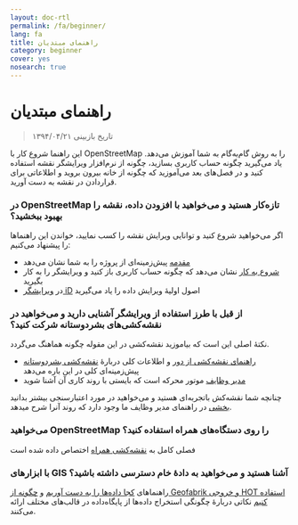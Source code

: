 ```yaml
---
layout: doc-rtl
permalink: /fa/beginner/
lang: fa
title: راهنمای مبتدیان
category: beginner
cover: yes
nosearch: true
---
```


راهنمای مبتدیان
================

> تاریخ بازبینی ۱۳۹۴/۰۴/۲۱  

این راهنما شروع کار با OpenStreetMap را به روش گام‌به‌گام به شما آموزش می‌دهد. یاد می‌گیرید چگونه حساب کاربری بسازید، چگونه از نرم‌افزار ویرایشگر نقشه استفاده کنید و در فصل‌های بعد می‌آموزید که چگونه از خانه بیرون بروید و اطلاعاتی برای قراردادن در نقشه به دست آورید. 

### در OpenStreetMap تازه‌کار هستید و می‌خواهید با افزودن داده، نقشه را بهبود ببخشید؟

اگر می‌خواهید شروع کنید و توانایی ویرایش نقشه را کسب نمایید، خواندن این راهنماها را پیشنهاد می‌کنیم:
- [مقدمه](/fa/beginner/introduction/) پیش‌زمینه‌ای از پروژه را به شما نشان می‌دهد
- [شروع به کار](/fa/beginner/start-osm/) نشان می‌دهد که چگونه حساب کاربری باز کنید و ویرایشگر را به کار بگیرید
- در [ویرایشگر iD](/fa/beginner/id-editor/) اصول اولیهٔ ویرایش داده را یاد می‌گیرید 


### از قبل با طرز استفاده از ویرایشگر آشنایی دارید و می‌خواهید در نقشه‌کشی‌های بشردوستانه شرکت کنید؟

نکتهٔ اصلی این است که بیاموزید نقشه‌کشی در این مقوله چگونه هماهنگ می‌گردد.
- [راهنمای نقشه‌کشی از دور](/fa/coordination/HOT-Remote-Response-Guide/) و اطلاعات کلی دربارهٔ [نقشه‌کشی بشردوستانه](/fa/coordination/humanitarian/) پیش‌زمینه‌ای کلی در این باره می‌دهد
- [مدیر وظایف](/fa/coordination/tm-user/) موتور محرکه است که بایستی با روند کاری آن آشنا شوید

چنانچه شما نقشه‌کش باتجربه‌ای هستید و می‌خواهید در مورد اعتبارسنجی بیشتر بدانید [بخشی](/fa/coordination/tm-user/#validation) در راهنمای مدیر وظایف ما وجود دارد که روند آنرا شرح میدهد.

### می‌خواهید OpenStreetMap را روی دستگاه‌های همراه استفاده کنید؟

فصلی کامل به [نقشه‌کشی همراه](/fa/mobile-mapping/) اختصاص داده شده است


###  با ابزارهای GIS آشنا هستید و می‌خواهید به دادهٔ خام دسترسی داشته باشید؟

راهنماهای [کجا داده‌ها را به دست آوریم](/fa/osm-data/getting-data/) و [چگونه از Geofabrik و خروجی HOT استفاده کنیم](/fa/osm-data/geofabrik-and-hot-export/) نکاتی دربارهٔ چگونگی استخراج داده‌ها از پایگاه‌داده در قالب‌های مختلف ارائه می‌کنند.